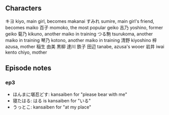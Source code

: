 ## Characters

キヨ   kiyo, main girl, becomes makanai
すみれ sumire, main girl's friend, becomes maiko
百子   momoko, the most popular geiko
吉乃   yoshino, former geiko
菊乃   kikuno, another maiko in training
つる駒 tsurukoma, another maiko in training
琴乃   kotono, another maiko in training
清野   kiyoshino
梓     azusa, mother
稲生
由美
黒柳
達川
鉄子
田辺   tanabe, azusa's wooer
岩井   iwai
       kento
       chiyo, mother

## Episode notes

### ep3

- ほんまに堪忍どす: kansaiben for "please bear with me"
- 寝たはる: はる is kansaiben for "いる"
- うっとこ: kansaiben for "at my place"
